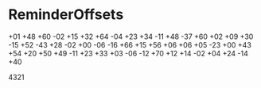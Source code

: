 # ReminderOffsets

+01 +48 +60 -02 +15 +32 +64 -04 +23 +34
-11 +48 -37 +60 +02 +09 +30 -15 +52 -43
+28 -02 +00 -06 -16 +66 +15 +56 +06 +06
+05 -23 +00 +43 +54 +20 +50 +49 -11 +23
+33 +03 -06 -12 +70 +12 +14 -02 +04 +24
-14 +40

4321
